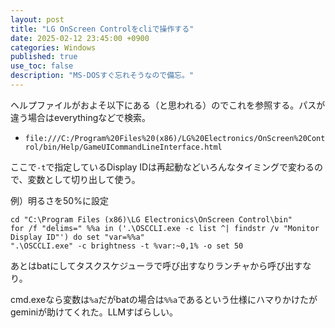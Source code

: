 ```yaml
---
layout: post
title: "LG OnScreen Controlをcliで操作する"
date: 2025-02-12 23:45:00 +0900
categories: Windows
published: true
use_toc: false
description: "MS-DOSすぐ忘れそうなので備忘。"
---
```


ヘルプファイルがおよそ以下にある（と思われる）のでこれを参照する。パスが違う場合はeverythingなどで検索。

* `file:///C:/Program%20Files%20(x86)/LG%20Electronics/OnScreen%20Control/bin/Help/GameUICommandLineInterface.html`

ここで`-t`で指定しているDisplay IDは再起動などいろんなタイミングで変わるので、変数として切り出して使う。

例）明るさを50%に設定
```
cd "C:\Program Files (x86)\LG Electronics\OnScreen Control\bin"
for /f "delims=" %%a in ('.\OSCCLI.exe -c list ^| findstr /v "Monitor Display ID"') do set "var=%%a"
".\OSCCLI.exe" -c brightness -t %var:~0,1% -o set 50
```

あとはbatにしてタスクスケジューラで呼び出すなりランチャから呼び出すなり。

cmd.exeなら変数は`%a`だがbatの場合は`%%a`であるという仕様にハマりかけたがgeminiが助けてくれた。LLMすばらしい。